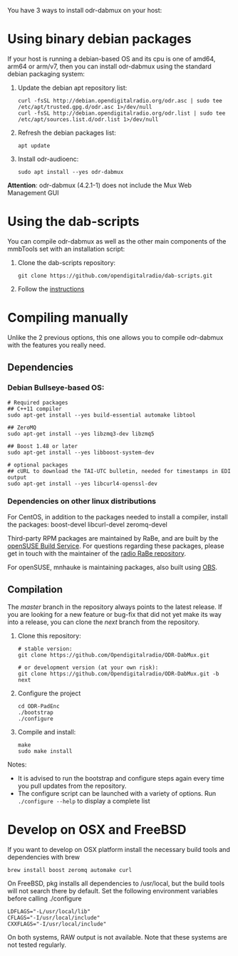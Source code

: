 You have 3 ways to install odr-dabmux on your host:

# Using binary debian packages
If your host is running a debian-based OS and its cpu is one of amd64, arm64 or arm/v7, then you can install odr-dabmux using the standard debian packaging system:
1. Update the debian apt repository list:
   ```
   curl -fsSL http://debian.opendigitalradio.org/odr.asc | sudo tee /etc/apt/trusted.gpg.d/odr.asc 1>/dev/null
   curl -fsSL http://debian.opendigitalradio.org/odr.list | sudo tee /etc/apt/sources.list.d/odr.list 1>/dev/null
   ```
1. Refresh the debian packages list:
   ```
   apt update
   ```
1. Install odr-audioenc:
   ```
   sudo apt install --yes odr-dabmux
   ```

**Attention**: odr-dabmux (4.2.1-1) does not include the Mux Web Management GUI

# Using the dab-scripts
You can compile odr-dabmux as well as the other main components of the mmbTools set with an installation script:
1. Clone the dab-scripts repository:
   ```
   git clone https://github.com/opendigitalradio/dab-scripts.git
   ```
1. Follow the [instructions](https://github.com/Opendigitalradio/dab-scripts/tree/master/install)

# Compiling manually
Unlike the 2 previous options, this one allows you to compile odr-dabmux with the features you really need.

## Dependencies
### Debian Bullseye-based OS:
```
# Required packages
## C++11 compiler
sudo apt-get install --yes build-essential automake libtool

## ZeroMQ
sudo apt-get install --yes libzmq3-dev libzmq5

## Boost 1.48 or later
sudo apt-get install --yes libboost-system-dev

# optional packages
## cURL to download the TAI-UTC bulletin, needed for timestamps in EDI output
sudo apt-get install --yes libcurl4-openssl-dev
```

### Dependencies on other linux distributions
For CentOS, in addition to the packages needed to install a compiler, install the packages:
boost-devel libcurl-devel zeromq-devel

Third-party RPM packages are maintained by RaBe, and are built by the
[openSUSE Build Service](https://build.opensuse.org/project/show/home:radiorabe:dab).
For questions regarding these packages, please get in touch with the maintainer of
the [radio RaBe repository](https://github.com/radiorabe/).

For openSUSE, mnhauke is maintaining packages, also built using
[OBS](https://build.opensuse.org/project/show/home:mnhauke:ODR-mmbTools).

## Compilation
The *master* branch in the repository always points to the
latest release. If you are looking for a new feature or bug-fix
that did not yet make its way into a release, you can clone the
*next* branch from the repository.

1. Clone this repository:
   ```
   # stable version:
   git clone https://github.com/Opendigitalradio/ODR-DabMux.git

   # or development version (at your own risk):
   git clone https://github.com/Opendigitalradio/ODR-DabMux.git -b next
   ```
1. Configure the project
   ```
   cd ODR-PadEnc
   ./bootstrap
   ./configure
   ```
1. Compile and install:
   ```
   make
   sudo make install
   ```

Notes:
- It is advised to run the bootstrap and configure steps again every time you pull updates from the repository.
- The configure script can be launched with a variety of options. Run `./configure --help` to display a complete list

# Develop on OSX and FreeBSD
If you want to develop on OSX platform install the necessary build tools
and dependencies with brew

    brew install boost zeromq automake curl

On FreeBSD, pkg installs all dependencies to /usr/local, but the build
tools will not search there by default. Set the following environment variables
before calling ./configure

    LDFLAGS="-L/usr/local/lib"
    CFLAGS="-I/usr/local/include"
    CXXFLAGS="-I/usr/local/include"

On both systems, RAW output is not available. Note that these systems
are not tested regularly.
